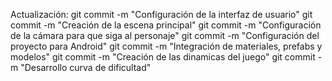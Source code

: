 Actualización:
git commit -m "Configuración de la interfaz de usuario"
git commit -m "Creación de la escena principal"
git commit -m "Configuración de la cámara para que siga al personaje"
git commit -m "Configuración del proyecto para Android"
git commit -m "Integración de materiales, prefabs y modelos"
git commit -m "Creación de las dinamicas del juego"
git commit -m "Desarrollo curva de dificultad"
